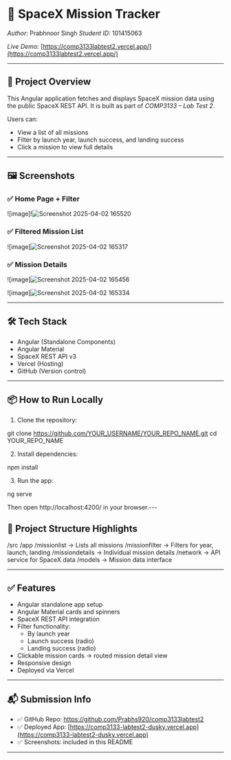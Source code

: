 # 🚀 SpaceX Mission Tracker

*Author:* Prabhnoor Singh
*Student ID:* 101415063

*Live Demo:* [https://comp3133labtest2.vercel.app/](https://comp3133labtest2.vercel.app/)

---

## 🧾 Project Overview

This Angular application fetches and displays SpaceX mission data using the public SpaceX REST API. It is built as part of *COMP3133 – Lab Test 2*.

Users can:
- View a list of all missions
- Filter by launch year, launch success, and landing success
- Click a mission to view full details

---

## 🖼️ Screenshots

### ✅ Home Page + Filter
![image]!![Screenshot 2025-04-02 165520](https://github.com/user-attachments/assets/0a75cb17-d549-4d7a-94cc-e4ffdabdea22)




### ✅ Filtered Mission List
![image]![Screenshot 2025-04-02 165317](https://github.com/user-attachments/assets/fc709a90-45d1-4b2e-ab0a-83a2f2ffbe35)


### ✅ Mission Details
![image]![Screenshot 2025-04-02 165456](https://github.com/user-attachments/assets/d13d9bf9-d28c-4fd4-9e8c-abd255df7efb)

![image]![Screenshot 2025-04-02 165334](https://github.com/user-attachments/assets/4417c456-f7bd-44e5-81d3-153577291e6f)


---

## 🛠️ Tech Stack

- Angular (Standalone Components)
- Angular Material
- SpaceX REST API v3
- Vercel (Hosting)
- GitHub (Version control)

---

## 📦 How to Run Locally

1. Clone the repository:

git clone https://github.com/YOUR_USERNAME/YOUR_REPO_NAME.git
cd YOUR_REPO_NAME


2. Install dependencies:

npm install


3. Run the app:

ng serve


Then open http://localhost:4200/ in your browser.---

## 📂 Project Structure Highlights


/src
  /app
    /missionlist         → Lists all missions
    /missionfilter       → Filters for year, launch, landing
    /missiondetails      → Individual mission details
    /network             → API service for SpaceX data
    /models              → Mission data interface


---

## ✅ Features

- Angular standalone app setup
- Angular Material cards and spinners
- SpaceX REST API integration
- Filter functionality:
  - By launch year
  - Launch success (radio)
  - Landing success (radio)
- Clickable mission cards → routed mission detail view
- Responsive design
- Deployed via Vercel

---

## 📬 Submission Info

- ✅ GitHub Repo: https://github.com/Prabhs920/comp3133labtest2
- ✅ Deployed App: [https://comp3133-labtest2-dusky.vercel.app](https://comp3133-labtest2-dusky.vercel.app)
- ✅ Screenshots: included in this README

---
